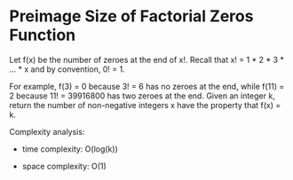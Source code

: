 # Preimage Size of Factorial Zeros Function

Let f(x) be the number of zeroes at the end of x!. Recall that x! = 1 * 2 * 3 * ... * x and by convention, 0! = 1.

For example, f(3) = 0 because 3! = 6 has no zeroes at the end, while f(11) = 2 because 11! = 39916800 has two zeroes at the end.
Given an integer k, return the number of non-negative integers x have the property that f(x) = k.

Complexity analysis:
- time complexity: O(log(k))

- space complexity: O(1)
